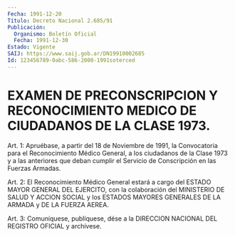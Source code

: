 ```yaml
---
Fecha: 1991-12-20
Título: Decreto Nacional 2.685/91
Publicación:
  Organismo: Boletín Oficial
  Fecha: 1991-12-30
Estado: Vigente
SAIJ: https://www.saij.gob.ar/DN19910002685
Id: 123456789-0abc-586-2000-1991soterced
---
```

# EXAMEN  DE PRECONSCRIPCION Y RECONOCIMIENTO MEDICO DE CIUDADANOS DE LA CLASE 1973.

<a id="1"></a>
Art.  1:  Apruébase,  a partir del 18 de Noviembre de 1991, la Convocatoria  para  el  Reconocimiento    Médico   General,  a  los ciudadanos  de la Clase 1973 y a las anteriores que  deban  cumplir el Servicio de Conscripción en las Fuerzas Armadas.

<a id="2"></a>
Art.  2:  El  Reconocimiento Médico General estará a cargo del ESTADO  MAYOR  GENERAL   DEL  EJERCITO,  con  la  colaboración  del MINISTERIO  DE  SALUD  Y  ACCION   SOCIAL  y  los  ESTADOS  MAYORES GENERALES DE LA ARMADA y DE LA FUERZA AEREA.

<a id="3"></a>
Art.  3: Comuníquese, publíquese, dése a la DIRECCION NACIONAL DEL REGISTRO OFICIAL y archívese.